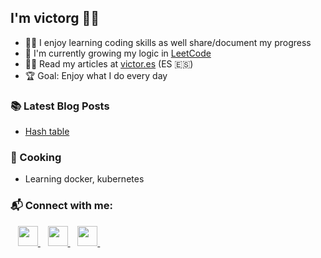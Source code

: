 ## I'm victorg 🙋🏻

- 👨‍🏫 I enjoy learning coding skills as well share/document my progress
- 🌱 I'm currently growing my logic in [LeetCode][leetcode]
- 👨‍💻 Read my articles at [victor.es][website] (ES 🇪🇸)
- 🏆 Goal: Enjoy what I do every day

### 📚 Latest Blog Posts 

<!-- BLOG:START --> 
- [Hash table](https://victorg.es/posts/tablas-hash)    
<!-- BLOG:END -->

### 🍳 Cooking
- Learning docker, kubernetes

### 📬 Connect with me:
                  
<p align="left">
    </a>&nbsp;&nbsp;
    <a href="https://www.github.com/victorgxn" target="_blank" rel="noreferrer">
        <picture>
            <source media="(prefers-color-scheme: dark)" srcset="https://raw.githubusercontent.com/danielcranney/readme-generator/main/public/icons/socials/github-dark.svg" />
            <source media="(prefers-color-scheme: light)" srcset="https://raw.githubusercontent.com/danielcranney/readme-generator/main/public/icons/socials/github.svg" />
            <img src="https://raw.githubusercontent.com/danielcranney/readme-generator/main/public/icons/socials/github.svg" width="32" height="32" />
        </picture>
    </a>&nbsp;&nbsp;
    <a href="https://www.linkedin.com/in/victorgxn" target="_blank" rel="noreferrer">
        <picture>
            <source media="(prefers-color-scheme: dark)" srcset="https://raw.githubusercontent.com/danielcranney/readme-generator/main/public/icons/socials/linkedin-dark.svg" />
            <source media="(prefers-color-scheme: light)" srcset="https://raw.githubusercontent.com/danielcranney/readme-generator/main/public/icons/socials/linkedin.svg" />
            <img src="https://raw.githubusercontent.com/danielcranney/readme-generator/main/public/icons/socials/linkedin.svg" width="32" height="32" />
        </picture>
    </a>&nbsp;&nbsp;
    <a href="https://www.x.com/liseez_" target="_blank" rel="noreferrer">
        <picture>
            <source media="(prefers-color-scheme: dark)" srcset="https://raw.githubusercontent.com/danielcranney/readme-generator/main/public/icons/socials/twitter-dark.svg" />
            <source media="(prefers-color-scheme: light)" srcset="https://raw.githubusercontent.com/danielcranney/readme-generator/main/public/icons/socials/twitter.svg" />
            <img src="https://raw.githubusercontent.com/danielcranney/readme-generator/main/public/icons/socials/twitter.svg" width="32" height="32" />
        </picture>
    </a>&nbsp;&nbsp;
</p>

[leetcode]: https://leetcode.com/u/LiSeeZ/
[website]: https://victorg.es/
